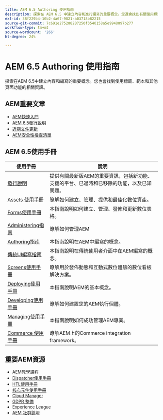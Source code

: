 ```yaml
---
title: AEM 6.5 Authoring 使用指南
description: 探索在 AEM 6.5 中建立內容和進行編寫的重要概念。您還會找到有關使用標記、範本和其他頁面功能的資訊。
exl-id: 38f229b4-10b2-4a67-9821-a03718b82215
source-git-commit: 7c691e275208287250f3540158a5e9948097b277
workflow-type: tm+mt
source-wordcount: '266'
ht-degree: 24%

---
```


# AEM 6.5 Authoring 使用指南

探索在AEM 6.5中建立內容和編寫的重要概念。您也會找到使用標籤、範本和其他頁面功能的相關資訊。

## AEM重要文章

* [AEM快速入門](https://experienceleague.adobe.com/docs/experience-manager-65.html?lang=zh-Hant)
* [AEM 6.5發行說明](/help/release-notes/home.md)
* [近期文件更新](https://helpx.adobe.com/experience-manager/documentation-updates.html)
* [AEM安全性檢查清單](/help/sites-administering/security-checklist.md)

## AEM 6.5使用手冊

| 使用手冊 | 說明 |
|--- |---|
| [發行說明](/help/release-notes/home.md) | 提供有關最新版AEM的重要資訊，包括新功能、支援的平台、已過時和已移除的功能，以及已知問題。 |
| [Assets 使用手冊](/help/assets/home.md) | 瞭解如何建立、管理、提供和最佳化數位資產。 |
| [Forms使用手冊](/help/forms/home.md) | 本指南說明如何建立、管理、發佈和更新數位表格。 |
| [Administering指南](/help/sites-administering/home.md) | 瞭解如何管理AEM |
| [Authoring指南](/help/sites-authoring/home.md) | 本指南說明在AEM中編寫的概念。 |
| [傳統UI編寫指南](/help/sites-classic-ui-authoring/home.md) | 本指南說明在傳統使用者介面中在AEM編寫的概念。 |
| [Screens使用手冊](https://experienceleague.adobe.com/docs/experience-manager-screens/user-guide/aem-screens-introduction.html) | 瞭解用於發佈動態和互動式數位體驗的數位看板解決方案。 |
| [Deploying使用手冊](/help/sites-deploying/home.md) | 本指南說明AEM的基本概念。 |
| [Developing使用手冊](/help/sites-developing/home.md) | 瞭解如何建置您的AEM執行個體。 |
| [Managing使用手冊](/help/managing/home.md) | 本指南說明如何成功管理AEM專案。 |
| [Commerce 使用手冊](/help/commerce/home.md) | 瞭解AEM上的Commerce integration framework。 |

## 重要AEM資源

* [AEM教學課程](https://helpx.adobe.com/experience-manager/kt/index/aem-6-4-videos.html)
* [Dispatcher使用手冊](https://experienceleague.adobe.com/docs/experience-manager-dispatcher/using/dispatcher.html)
* [HTL使用手冊](https://experienceleague.adobe.com/docs/experience-manager-htl/content/overview.html)
* [核心元件使用手冊](https://experienceleague.adobe.com/docs/experience-manager-core-components/using/introduction.html)
* [Cloud Manager](https://experienceleague.adobe.com/docs/experience-manager-cloud-manager/content/introduction.html)
* [GDPR 整備](/help/managing/data-protection-and-privacy.md)
* [Experience League](https://guided.adobe.com/?promoid=K42KVXHD&amp;mv=other#solutions/experience-manager)
* [AEM 社群論壇](https://forums.adobe.com/community/experience-cloud/marketing-cloud/experience-manager)
